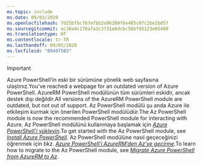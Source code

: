 ```yaml
---
ms.topic: include
ms.date: 09/03/2020
ms.openlocfilehash: 7d25bfbc7b7efbb2a96209f6e485c07c2be2bd57
ms.sourcegitcommit: ac36a4c178afa2c3721e6dcbc5bbf95123e05480
ms.translationtype: HT
ms.contentlocale: tr-TR
ms.lasthandoff: 09/05/2020
ms.locfileid: "89497583"
---
```

> [!IMPORTANT]
> <span data-ttu-id="0378c-101">Azure PowerShell’in eski bir sürümüne yönelik web sayfasına ulaştınız.</span><span class="sxs-lookup"><span data-stu-id="0378c-101">You've reached a webpage for an outdated version of Azure PowerShell.</span></span> <span data-ttu-id="0378c-102">AzureRM PowerShell modülünün tüm sürümleri eskidir, ancak destek dışı değildir.</span><span class="sxs-lookup"><span data-stu-id="0378c-102">All versions of the AzureRM PowerShell module are outdated, but not out of support.</span></span> <span data-ttu-id="0378c-103">Az PowerShell modülü şu anda Azure ile etkileşim kurmak için önerilen PowerShell modülüdür.</span><span class="sxs-lookup"><span data-stu-id="0378c-103">The Az PowerShell module is now the recommended PowerShell module for interacting with Azure.</span></span> <span data-ttu-id="0378c-104">Az PowerShell modülünü kullanmaya başlamak için [_Azure PowerShell’i yükleyin_](https://docs.microsoft.com/powershell/azure/install-az-ps).</span><span class="sxs-lookup"><span data-stu-id="0378c-104">To get started with the Az PowerShell module, see [_Install Azure PowerShell_](https://docs.microsoft.com/powershell/azure/install-az-ps).</span></span> <span data-ttu-id="0378c-105">Az PowerShell modülüne nasıl geçeceğinizi öğrenmek için bkz. [_Azure PowerShell’i AzureRM’den Az’ye geçirme_](https://aka.ms/azpsmigrate).</span><span class="sxs-lookup"><span data-stu-id="0378c-105">To learn how to migrate to the Az PowerShell module, see [_Migrate Azure PowerShell from AzureRM to Az_](https://aka.ms/azpsmigrate).</span></span>
